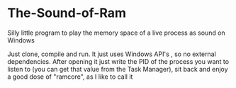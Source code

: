 # The-Sound-of-Ram
Silly little program to play the memory space of a live process as sound on Windows

Just clone, compile and run. It just uses Windows API's , so no external dependencies. 
After opening it just write the PID of the process you want to listen to (you can get that value from the Task Manager), sit back and enjoy a good dose of "ramcore", as I like to call it
